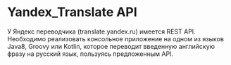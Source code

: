 # Yandex_Translate API

У Яндекс переводчика (translate.yandex.ru) имеется REST API. Необходимо реализовать консольное
приложение на одном из языков Java8, Groovy или Kotlin, которое переводит введенную
английскую фразу на русский язык, пользуясь предложенным API.
